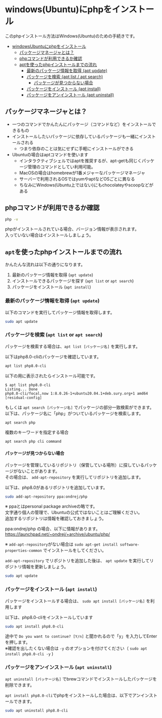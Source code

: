 # windows(Ubuntu)にphpをインストール
このphpインストール方法はWindows(Ubuntu)のための手続きです。  

<!-- TOC -->

- [windowsUbuntuにphpをインストール](#windowsubuntu%E3%81%ABphp%E3%82%92%E3%82%A4%E3%83%B3%E3%82%B9%E3%83%88%E3%83%BC%E3%83%AB)
    - [パッケージマネージャとは？](#%E3%83%91%E3%83%83%E3%82%B1%E3%83%BC%E3%82%B8%E3%83%9E%E3%83%8D%E3%83%BC%E3%82%B8%E3%83%A3%E3%81%A8%E3%81%AF)
    - [phpコマンドが利用できるか確認](#php%E3%82%B3%E3%83%9E%E3%83%B3%E3%83%89%E3%81%8C%E5%88%A9%E7%94%A8%E3%81%A7%E3%81%8D%E3%82%8B%E3%81%8B%E7%A2%BA%E8%AA%8D)
    - [aptを使ったphpインストールまでの流れ](#apt%E3%82%92%E4%BD%BF%E3%81%A3%E3%81%9Fphp%E3%82%A4%E3%83%B3%E3%82%B9%E3%83%88%E3%83%BC%E3%83%AB%E3%81%BE%E3%81%A7%E3%81%AE%E6%B5%81%E3%82%8C)
        - [最新のパッケージ情報を取得 (apt update)](#%E6%9C%80%E6%96%B0%E3%81%AE%E3%83%91%E3%83%83%E3%82%B1%E3%83%BC%E3%82%B8%E6%83%85%E5%A0%B1%E3%82%92%E5%8F%96%E5%BE%97-apt-update)
        - [パッケージを検索 (apt list / apt search)](#%E3%83%91%E3%83%83%E3%82%B1%E3%83%BC%E3%82%B8%E3%82%92%E6%A4%9C%E7%B4%A2-apt-list-or-apt-search)
            - [パッケージが見つからない場合](#%E3%83%91%E3%83%83%E3%82%B1%E3%83%BC%E3%82%B8%E3%81%8C%E8%A6%8B%E3%81%A4%E3%81%8B%E3%82%89%E3%81%AA%E3%81%84%E5%A0%B4%E5%90%88)
        - [パッケージをインストール (apt install)](#%E3%83%91%E3%83%83%E3%82%B1%E3%83%BC%E3%82%B8%E3%82%92%E3%82%A4%E3%83%B3%E3%82%B9%E3%83%88%E3%83%BC%E3%83%AB-apt-install)
        - [パッケージをアンインストール (apt uninstall)](#%E3%83%91%E3%83%83%E3%82%B1%E3%83%BC%E3%82%B8%E3%82%92%E3%82%A2%E3%83%B3%E3%82%A4%E3%83%B3%E3%82%B9%E3%83%88%E3%83%BC%E3%83%AB-apt-uninstall)

<!-- /TOC -->



## パッケージマネージャとは？
- 一つのコマンドでかんたんにパッケージ（コマンドなど）をインストールできるもの
- インストールしたいパッケージに依存しているパッケージも一緒にインストールされる
  - つまり依存のことは気にせずに手軽にインストールができる
- Ubuntuの場合はaptコマンドを使います
  - インタラクティブシェルではaptを推奨するが、apt-getも同じくパッケージ管理のコマンドとしてい利用可能。
  - MacOSの場合はhomebrewが1番メジャーなパッケージマネージャ
  - サーバーで利用されるOSではyumやaptなどOSごとに異なる
  - ちなみにWindows(Ubuntu上ではない)にもchocolateyやscoopなどがある


## phpコマンドが利用できるか確認
```sh
php -v
```
phpがインストールされている場合、バージョン情報が表示されます。  
入っていない場合はインストールしましょう。

## `apt`を使ったphpインストールまでの流れ
かんたんな流れは以下の通りになります。

1. 最新のパッケージ情報を取得 (`apt update`)
2. インストールできるパッケージを探す (`apt list` or `apt search`)
3. パッケージをインストール (`apt install`)

### 最新のパッケージ情報を取得 (`apt update`)
以下のコマンドを実行してパッケージ情報を取得します。
```sh
sudo apt update
```

### パッケージを検索 (`apt list` or `apt search`)
パッケージを検索する場合は、`apt list [パッケージ名]` を実行します。

以下はphp8.0-cliのパッケージを確認しています。
```sh
apt list php8.0-cli
```

以下の用に表示されたらインストール可能です。
```
$ apt list php8.0-cli
Listing... Done
php8.0-cli/focal,now 1:8.0.26-1+ubuntu20.04.1+deb.sury.org+1 amd64 [residual-config]
```

もしくは `apt search [パッケージ名]` でパッケージの部分一致検索ができます。  
以下は、パッケージ名に「php」がついているパッケージを検索します。
```sh
apt search php
```

複数のキーワードを指定する場合
```sh
apt search php cli command
```

#### パッケージが見つからない場合
パッケージを管理しているリポジトリ（保管している場所）に探しているパッケージがないことがあります。  
その場合は、 `add-apt-repository` を実行してリポジトリを追加します。

以下は、php8.0があるリポジトリを追加しています。
```sh
sudo add-apt-repository ppa:ondrej/php 
```
※ ppaとはpersonal package archiveの略です。  
  文字通り個人の管理で、Ubuntuの公式ではないことはご理解ください。  
  追加するリポジトリは情報を確認しておきましょう。  

ppa:ondrej/php の場合、以下に情報があります。
https://launchpad.net/~ondrej/+archive/ubuntu/php/

※ `add-apt-repository`がない場合は `sudo apt-get install software-properties-common` でインストールをしてください。


`add-apt-repository` でリポジトリを追加した後は、 `apt update` を実行してリポジトリ情報を更新しましょう。
```sh
sudo apt update 
```

### パッケージをインストール (`apt install`)
パッケージをインストールする場合は、 `sudo apt install [パッケージ名]` を利用します

以下は、php8.0-cliをインストールしています

```sh
sudo apt install php8.0-cli
```
途中で `Do you want to continue? [Y/n]` と聞かれるので「y」を入力してEnterを押します。  
※確認を出したくない場合は `-y` のオプションを付けてください（ `sudo apt install php8.0-cli -y` )


### パッケージをアンインストール (`apt uninstall`)
`apt uninstall [パッケージ名]` でbrewコマンドでインストールしたパッケージを削除できます。

`apt install php8.0-cli`でphpをインストールした場合は、以下でアンインストールできます。
```sh
sudo apt uninstall php8.0-cli
```
